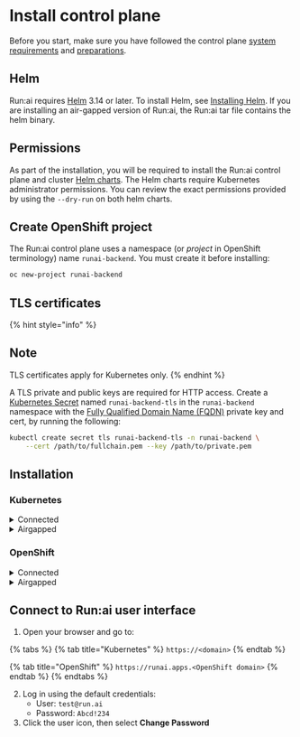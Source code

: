 # Install control plane

Before you start, make sure you have followed the control plane [system requirements](control-plane-system-requirements.md) and [preparations](preparations.md).

## Helm

Run:ai requires [Helm](https://helm.sh/) 3.14 or later. To install Helm, see [Installing Helm](https://helm.sh/docs/intro/install/). If you are installing an air-gapped version of Run:ai, the Run:ai tar file contains the helm binary.

## Permissions

As part of the installation, you will be required to install the Run:ai control plane and cluster [Helm charts](https://helm.sh/). The Helm charts require Kubernetes administrator permissions. You can review the exact permissions provided by using the `--dry-run` on both helm charts.

## Create OpenShift project <a href="#create-openshift-project" id="create-openshift-project"></a>

The Run:ai control plane uses a namespace (or _project_ in OpenShift terminology) name `runai-backend`. You must create it before installing:

```bash
oc new-project runai-backend
```

## TLS certificates <a href="#tls-certificates" id="tls-certificates"></a>

{% hint style="info" %}
## Note

TLS certificates apply for Kubernetes only.
{% endhint %}

A TLS private and public keys are required for HTTP access. Create a [Kubernetes Secret](https://kubernetes.io/docs/concepts/configuration/secret/) named `runai-backend-tls` in the `runai-backend` namespace with the [Fully Qualified Domain Name (FQDN)](https://docs.run.ai/v2.20/admin/runai-setup/cluster-setup/cluster-prerequisites/#domain-name-requirement) private key and cert, by running the following:

```bash
kubectl create secret tls runai-backend-tls -n runai-backend \
    --cert /path/to/fullchain.pem --key /path/to/private.pem
```

## Installation

### Kubernetes

<details>

<summary>Connected</summary>

Run the following command. The `global.domain=<DOMAIN>` should be the one obtained [here](control-plane-system-requirements.md):

```bash
bash helm repo add runai-backend 
https://runai.jfrog.io/artifactory/cp-charts-prod helm repo update 
helm upgrade -i runai-backend -n runai-backend runai-backend/control-plane --version "~2.20.0" \ --set global.domain=<DOMAIN>
```

**Note:** To install a specific version, add `--version <version>` to the install command. You can find available versions by running `helm search repo -l runai-backend`.

</details>

<details>

<summary>Airgapped</summary>

Run the following command. Replace the following:

1. `<VERSION>` with the Run:ai control plane version
2. Domain name described here
3. See the Local Certificate Authority instructions below
4. `custom-env.yaml` should have been created by the _prepare installation_ script in the previous section

```bash
bash helm upgrade -i runai-backend control-plane-<VERSION>.tgz \ # (1) 
--set global.domain=<DOMAIN> \ # (2) --set global.customCA.enabled=true \ # (3) -n runai-backend -f custom-env.yaml # (4)
```

**Tip:** Use the `--dry-run` flag to gain an understanding of what is being installed before the actual installation.

</details>

### OpenShift

<details>

<summary>Connected</summary>

Run the following command. The `<OPENSHIFT-CLUSTER-DOMAIN>` is subdomain configured for the OpenShift cluster:

```bash
helm repo add runai-backend https://runai.jfrog.io/artifactory/cp-charts-prod
helm repo update
helm upgrade -i runai-backend -n runai-backend runai-backend/control-plane --version "~2.20.0" \
    --set global.domain=runai.apps.<OPENSHIFT-CLUSTER-DOMAIN> \ 
    --set global.config.kubernetesDistribution=openshift
```

**Note:** To install a specific version, add `--version <version>` to the install command. You can find available versions by running `helm search repo -l runai-backend`.

**Tip:** Use the `--dry-run` flag to gain an understanding of what is being installed before the actual installation.

</details>

<details>

<summary>Airgapped</summary>

Run the following command. Replace the following:

1. `<VERSION>` with the Run:ai control plane version
2. The domain configured for the OpenShift cluster. To find out the OpenShift cluster domain, run `oc get routes -A`
3. See the Local Certificate Authority instructions below
4. `custom-env.yaml` should have been created by the _prepare installation_ script in the previous section

```bash
helm upgrade -i runai-backend  ./control-plane-<version>.tgz -n runai-backend \
    --set global.domain=runai.apps.<OPENSHIFT-CLUSTER-DOMAIN> \ 
    --set global.config.kubernetesDistribution=openshift \
    --set global.customCA.enabled=true \ 
    -f custom-env.yaml 
```

</details>

## Connect to Run:ai user interface

1. Open your browser and go to:

{% tabs %}
{% tab title="Kubernetes" %}
`https://<domain>`
{% endtab %}

{% tab title="OpenShift" %}
`https://runai.apps.<OpenShift domain>`
{% endtab %}
{% endtabs %}

2. Log in using the default credentials:
   * User: `test@run.ai`
   * Password: `Abcd!234`
3. Click the user icon, then select **Change Password**
